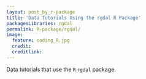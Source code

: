 ```yaml
---
layout: post_by_r-package
title: 'Data Tutorials Using the rgdal R Package'
packagesLibraries: rgdal
permalink: R-package/rgdal/
image:
  feature: coding_R.jpg
  credit: 
  creditlink: 
---
```


Data tutorials that use the `R` `rgdal` package.
